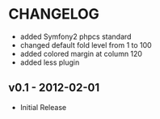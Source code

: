 CHANGELOG
=========

* added Symfony2 phpcs standard
* changed default fold level from 1 to 100
* added colored margin at column 120
* added less plugin

v0.1 - 2012-02-01
----
* Initial Release
